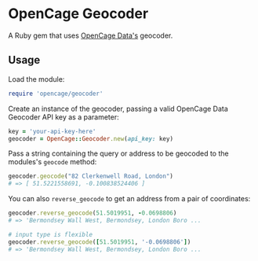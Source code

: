 # OpenCage Geocoder

A Ruby gem that uses [OpenCage Data's](http://www.opencagedata.com/)
geocoder.

## Usage

Load the module:

```ruby
require 'opencage/geocoder'
```

Create an instance of the geocoder, passing a valid OpenCage Data Geocoder API key
as a parameter:

```ruby
key = 'your-api-key-here'
geocoder = OpenCage::Geocoder.new(api_key: key)
```

Pass a string containing the query or address to be geocoded to the modules's `geocode` method:

```ruby
geocoder.geocode("82 Clerkenwell Road, London")
# => [ 51.5221558691, -0.100838524406 ]
```

You can also `reverse_geocode` to get an address from a pair of coordinates:

```ruby
geocoder.reverse_geocode(51.5019951, -0.0698806)
# => 'Bermondsey Wall West, Bermondsey, London Boro ...

# input type is flexible
geocoder.reverse_geocode([51.5019951, '-0.0698806'])
# => 'Bermondsey Wall West, Bermondsey, London Boro ...
```